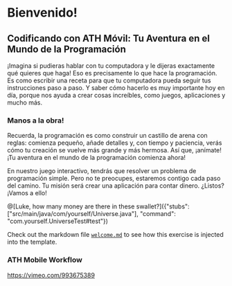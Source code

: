 # Bienvenido! 

## Codificando con ATH Móvil: Tu Aventura en el Mundo de la Programación

¡Imagina si pudieras hablar con tu computadora y le dijeras exactamente qué quieres que haga! Eso es precisamente lo que hace la programación. Es como escribir una receta para que tu computadora pueda seguir tus instrucciones paso a paso. Y saber cómo hacerlo es muy importante hoy en día, porque nos ayuda a crear cosas increíbles, como juegos, aplicaciones y mucho más.


### Manos a la obra!
Recuerda, la programación es como construir un castillo de arena con reglas: comienza pequeño, añade detalles y, con tiempo y paciencia, verás cómo tu creación se vuelve más grande y más hermosa. Así que, ¡anímate! ¡Tu aventura en el mundo de la programación comienza ahora!

En nuestro juego interactivo, tendrás que resolver un problema de programación simple. Pero no te preocupes, estaremos contigo cada paso del camino. Tu misión será crear una aplicación para contar dinero. ¿Listos? ¡Vamos a ello!

@[Luke, how many money are there in these swallet?]({"stubs": ["src/main/java/com/yourself/Universe.java"], "command": "com.yourself.UniverseTest#test"})

Check out the markdown file [`welcome.md`](https://github.com/TechDotIO/java-template/blob/master/markdowns/welcome.md) to see how this exercise is injected into the template.



### ATH Mobile Workflow
https://vimeo.com/993675389
